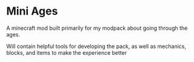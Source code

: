 # Mini Ages
A minecraft mod built primarily for my modpack about going through the ages.

Will contain helpful tools for developing the pack, as well as mechanics, blocks, and items to make the experience better